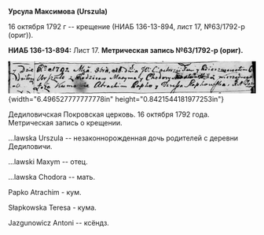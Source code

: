 **Урсула Максимова (Urszula)**

16 октября 1792 г -- крещение (НИАБ 136-13-894, лист 17, №63/1792-р
(ориг)).

**НИАБ 136-13-894:** Лист 17. **Метрическая запись №63/1792-р (ориг).**

![](./media/4ac127169665abe51e1f18f0e7bb4ecfe52d5a91.png){width="6.496527777777778in"
height="0.8421544181977253in"}

Дедиловичская Покровская церковь. 16 октября 1792 года. Метрическая
запись о крещении.

\...lawska Urszula -- незаконнорожденная дочь родителей с деревни
Дедиловичи.

\...lawski Maxym -- отец.

\...lawska Chodora -- мать.

Papko Atrachim - кум.

Słapkowska Teresa - кума.

Jazgunowicz Antoni -- ксёндз.
